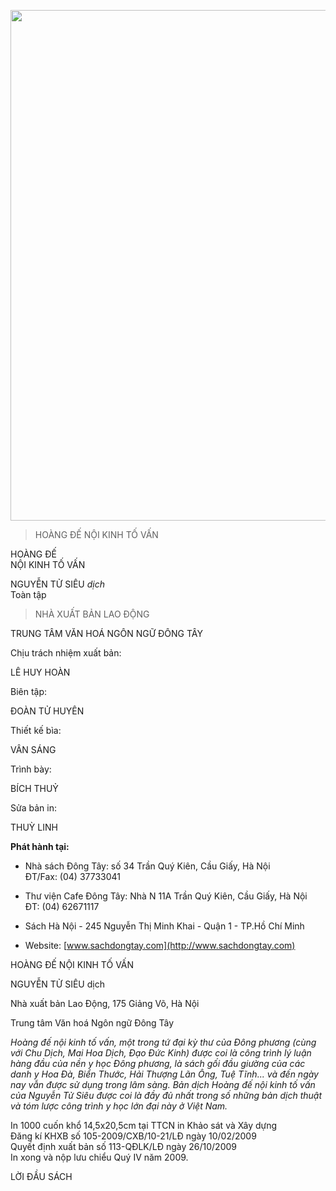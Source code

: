 <img src="./media/media/image1.jpeg"
style="width:6.00694in;height:8.50694in" />

> HOÀNG ĐẾ NỘI KINH TỐ VẤN

HOÀNG ĐẾ  
NỘI KINH TỐ VẤN

NGUYỄN TỬ SIÊU *dịch*  
Toàn tập

> NHÀ XUẤT BẢN LAO ĐỘNG

TRUNG TÂM VĂN HOÁ NGÔN NGỮ ĐÔNG TÂY

Chịu trách nhiệm xuất bản:

LÊ HUY HOÀN

Biên tập:

ĐOÀN TỬ HUYÊN

Thiết kế bìa:

VÂN SÁNG

Trình bày:

BÍCH THUỶ

Sửa bản in:

THUỲ LINH

**Phát hành tại:**

- Nhà sách Đông Tây: số 34 Trần Quý Kiên, Cầu Giấy, Hà Nội  
  ĐT/Fax: (04) 37733041

- Thư viện Cafe Đông Tây: Nhà N 11A Trần Quý Kiên, Cầu Giấy, Hà Nội  
  ĐT: (04) 62671117

- Sách Hà Nội - 245 Nguyễn Thị Minh Khai - Quận 1 - TP.Hồ Chí Minh

- Website: [www.sachdongtay.com](http://www.sachdongtay.com)

HOÀNG ĐẾ NỘI KINH TỐ VẤN

NGUYỄN TỬ SIÊU dịch

Nhà xuất bản Lao Động, 175 Giảng Võ, Hà Nội

Trung tâm Văn hoá Ngôn ngữ Đông Tây

*Hoàng đế nội kinh tố vấn, một trong tứ đại kỳ thư của Đông phương (cùng với Chu Dịch, Mai Hoa Dịch, Đạo Đức Kinh) được coi là công trình lý luận hàng đầu của nền y học Đông phương, là sách gối đầu giường của các danh y Hoa Đà, Biển Thước, Hải Thượng Lãn Ông, Tuệ Tĩnh... và đến ngày nay vẫn được sử dụng trong lâm sàng. Bản dịch Hoàng đế nội kinh tố vấn của Nguyễn Tử Siêu được coi là đầy đủ nhất trong số những bản dịch thuật và tóm lược công trình y học lớn đại này ở Việt Nam.*

In 1000 cuốn khổ 14,5x20,5cm tại TTCN in Khảo sát và Xây dựng  
Đăng kí KHXB số 105-2009/CXB/10-21/LĐ ngày 10/02/2009  
Quyết định xuất bản số 113-QĐLK/LĐ ngày 26/10/2009  
In xong và nộp lưu chiểu Quý IV năm 2009.

LỜI ĐẦU SÁCH

